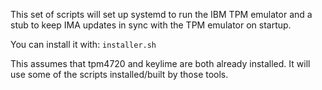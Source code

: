 This set of scripts will set up systemd to run the IBM TPM emulator and a stub to keep IMA updates in sync with the TPM emulator on startup.  

You can install it with:
`installer.sh` 

This assumes that tpm4720 and keylime are both already installed.  It will use some of the scripts installed/built by those tools.